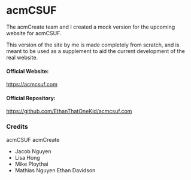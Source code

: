 # acmCSUF

The acmCreate team and I created a mock version for the upcoming website for acmCSUF.

This version of the site by me is made completely from scratch, and is meant to be used as a supplement to aid the current development of the real website.

#### Official Website: ####
https://acmcsuf.com

#### Official Repository: ####
https://github.com/EthanThatOneKid/acmcsuf.com

### Credits ###
acmCSUF
acmCreate
- Jacob Nguyen
- Lisa Hong
- Mike Ploythai
- Mathias Nguyen
Ethan Davidson

